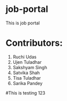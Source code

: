 # job-portal
This is job portal

# Contributors:
1. Ruchi Udas
2. Ujen Tuladhar
3. Sakshyam Singh
4. Satvika Shah
5. Tisa Tuladhar
6. Sarika Pandey

#This is testing 123